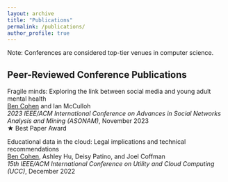 ```yaml
---
layout: archive
title: "Publications"
permalink: /publications/
author_profile: true
---
```


Note: Conferences are considered top-tier venues in computer science.

<h2>Peer-Reviewed Conference Publications</h2>

<p>Fragile minds: Exploring the link between social media and young adult mental health<br />
  <u>Ben Cohen</u> and Ian McCulloh<br />
  <i>2023 IEEE/ACM International Conference on Advances in Social Networks Analysis and Mining (ASONAM)</i>, November 2023<br />
  ★ Best Paper Award
</p>

<p>Educational data in the cloud: Legal implications and technical recommendations<br />
  <u>Ben Cohen</u>, Ashley Hu, Deisy Patino, and Joel Coffman<br />
  <i>15th IEEE/ACM International Conference on Utility and Cloud Computing (UCC)</i>, December 2022
</p>
